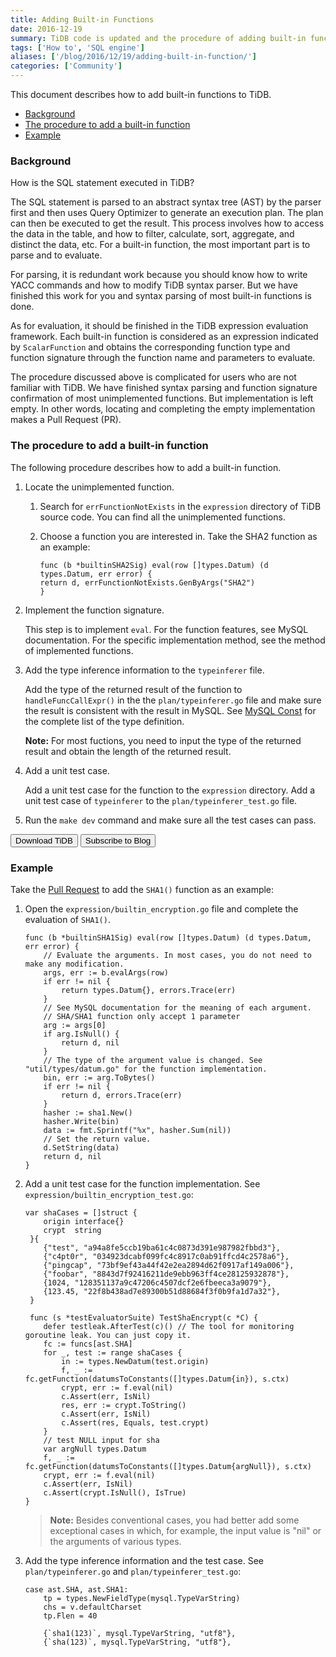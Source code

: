 ```yaml
---
title: Adding Built-in Functions
date: 2016-12-19
summary: TiDB code is updated and the procedure of adding built-in functions is greatly simplified. This document describes how to add built-in functions to TiDB.
tags: ['How to', 'SQL engine']
aliases: ['/blog/2016/12/19/adding-built-in-function/']
categories: ['Community']
---
```


This document describes how to add built-in functions to TiDB.

+ [Background](#background)
+ [The procedure to add a built-in function](#the-procedure-to-add-a-built-in-function)
+ [Example](#example)

### Background

How is the SQL statement executed in TiDB?

The SQL statement is parsed to an abstract syntax tree (AST) by the parser first and then uses Query Optimizer to generate an execution plan. The plan can then be executed to get the result. This process involves how to access the data in the table, and how to filter, calculate, sort, aggregate, and distinct the data, etc. For a built-in function, the most important part is to parse and to evaluate.

For parsing, it is redundant work because you should know how to write YACC commands and how to modify TiDB syntax parser. But we have finished this work for you and syntax parsing of most built-in functions is done.

As for evaluation, it should be finished in the TiDB expression evaluation framework. Each built-in function is considered as an expression indicated by `ScalarFunction` and obtains the corresponding function type and function signature through the function name and parameters to evaluate.

The procedure discussed above is complicated for users who are not familiar with TiDB. We have finished syntax parsing and function signature confirmation of most unimplemented functions. But implementation is left empty. In other words, locating and completing the empty implementation makes a Pull Request (PR).

### The procedure to add a built-in function

The following procedure describes how to add a built-in function.

1. Locate the unimplemented function.

    1. Search for `errFunctionNotExists` in the `expression` directory of TiDB source code. You can find all the unimplemented functions.

    2. Choose a function you are interested in. Take the SHA2 function as an example:

        ```
        func (b *builtinSHA2Sig) eval(row []types.Datum) (d types.Datum, err error) {
        return d, errFunctionNotExists.GenByArgs("SHA2")
        }
        ```

2. Implement the function signature.

    This step is to implement `eval`. For the function features, see MySQL documentation. For the specific implementation method, see the method of implemented functions.

3. Add the type inference information to the `typeinferer` file.

    Add the type of the returned result of the function to `handleFuncCallExpr()` in the the `plan/typeinferer.go` file and make sure the result is consistent with the result in MySQL. See [MySQL Const](https://github.com/pingcap/tidb/blob/rc2.3/mysql/type.go#L17) for the complete list of the type definition.

    **Note:** For most fuctions, you need to input the type of the returned result and obtain the length of the returned result.

4. Add a unit test case.

    Add a unit test case for the function to the `expression` directory. Add a unit test case of `typeinferer` to the `plan/typeinferer_test.go` file.

5. Run the `make dev` command and make sure all the test cases can pass.

<div class="trackable-btns">
    <a href="/download" onclick="trackViews('Adding Built-in Functions', 'download-tidb-btn-middle')"><button>Download TiDB</button></a>
    <a href="https://share.hsforms.com/1e2W03wLJQQKPd1d9rCbj_Q2npzm" onclick="trackViews('Adding Built-in Functions', 'subscribe-blog-btn-middle')"><button>Subscribe to Blog</button></a>
</div>

### Example

Take the [Pull Request](https://github.com/pingcap/tidb/pull/2781/files) to add the `SHA1()` function as an example:

1. Open the `expression/builtin_encryption.go` file and complete the evaluation of `SHA1()`.

    ```
    func (b *builtinSHA1Sig) eval(row []types.Datum) (d types.Datum, err error) {
        // Evaluate the arguments. In most cases, you do not need to make any modification.
        args, err := b.evalArgs(row)
        if err != nil {
            return types.Datum{}, errors.Trace(err)
        }
        // See MySQL documentation for the meaning of each argument.
        // SHA/SHA1 function only accept 1 parameter
        arg := args[0]
        if arg.IsNull() {
            return d, nil
        }
        // The type of the argument value is changed. See "util/types/datum.go" for the function implementation.
        bin, err := arg.ToBytes()
        if err != nil {
            return d, errors.Trace(err)
        }
        hasher := sha1.New()
        hasher.Write(bin)
        data := fmt.Sprintf("%x", hasher.Sum(nil))
        // Set the return value.
        d.SetString(data)
        return d, nil
    }
    ```

2. Add a unit test case for the function implementation. See `expression/builtin_encryption_test.go`:

    ```
    var shaCases = []struct {
        origin interface{}
        crypt  string
     }{
        {"test", "a94a8fe5ccb19ba61c4c0873d391e987982fbbd3"},
        {"c4pt0r", "034923dcabf099fc4c8917c0ab91ffcd4c2578a6"},
        {"pingcap", "73bf9ef43a44f42e2ea2894d62f0917af149a006"},
        {"foobar", "8843d7f92416211de9ebb963ff4ce28125932878"},
        {1024, "128351137a9c47206c4507dcf2e6fbeeca3a9079"},
        {123.45, "22f8b438ad7e89300b51d88684f3f0b9fa1d7a32"},
     }

     func (s *testEvaluatorSuite) TestShaEncrypt(c *C) {
        defer testleak.AfterTest(c)() // The tool for monitoring goroutine leak. You can just copy it.
        fc := funcs[ast.SHA]
        for _, test := range shaCases {
            in := types.NewDatum(test.origin)
            f, _ := fc.getFunction(datumsToConstants([]types.Datum{in}), s.ctx)
            crypt, err := f.eval(nil)
            c.Assert(err, IsNil)
            res, err := crypt.ToString()
            c.Assert(err, IsNil)
            c.Assert(res, Equals, test.crypt)
        }
        // test NULL input for sha
        var argNull types.Datum
        f, _ := fc.getFunction(datumsToConstants([]types.Datum{argNull}), s.ctx)
        crypt, err := f.eval(nil)
        c.Assert(err, IsNil)
        c.Assert(crypt.IsNull(), IsTrue)
    }
    ```

    > **Note:** Besides conventional cases, you had better add some exceptional cases in which, for example, the input value is "nil" or the arguments of various types.

3. Add the type inference information and the test case. See `plan/typeinferer.go` and `plan/typeinferer_test.go`:

    ```
    case ast.SHA, ast.SHA1:
        tp = types.NewFieldType(mysql.TypeVarString)
        chs = v.defaultCharset
        tp.Flen = 40
    ```

    ```
        {`sha1(123)`, mysql.TypeVarString, "utf8"},
        {`sha(123)`, mysql.TypeVarString, "utf8"},
    ```
